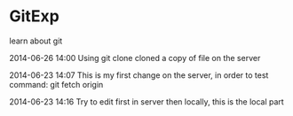 GitExp
======

learn about git

2014-06-26 14:00
Using git clone cloned a copy of file on the server

2014-06-23 14:07
This is my first change on the server, in order to test command: git fetch origin

2014-06-23 14:16
Try to edit first in server then locally, this is the local part

